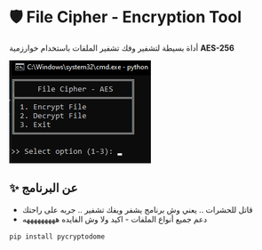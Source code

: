 # 🛡️ File Cipher - Encryption Tool

أداة بسيطة لتشفير وفك تشفير الملفات باستخدام خوارزمية **AES-256**

![CLI Preview](https://raw.githubusercontent.com/0xred/filecipher/main/pic.png) <!-- يمكنك إضافة صورة للواجهة -->

## ✨ عن البرنامج
- قاتل للحشرات .. يعني وش برنامج يشفر ويفك تشفير .. جربه على راحتك
- دعم جميع أنواع الملفات - اكيد ولا وش الفايده هههههههههه

```cmd
pip install pycryptodome

